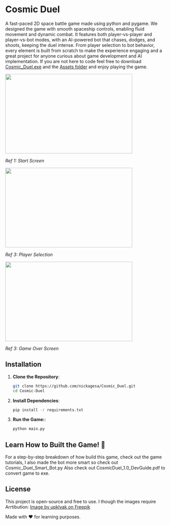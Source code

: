 # Cosmic Duel
A fast-paced 2D space battle game made using python and pygame. 
We designed the game with smooth spaceship controls, enabling fluid movement and dynamic combat. 
It features both player-vs-player and player-vs-bot modes, with an AI-powered bot that chases, dodges, and shoots, keeping the duel intense. 
From player selection to bot behavior, every element is built from scratch to make the experience engaging and a great project for anyone curious about game development and AI implementation. If you are not here to code feel free to download <a href="https://github.com/nickagesa/Cosmic_Duel/blob/main/Cosmic_Duel.exe">Cosmic_Duel.exe</a> and the <a href="https://github.com/nickagesa/Cosmic_Duel/tree/main/Assets">Assets folder</a> and enjoy playing the game.

<img src="https://github.com/user-attachments/assets/7b1e86d9-8072-451e-ad2f-e544da7722b5" width="400" height="250" />

*Ref 1: Start Screen*

<img src="https://github.com/user-attachments/assets/f00bbdc5-36c8-4e28-a47d-6de3e8fdd42c" width="400" height="250" />

*Ref 3: Player Selection*

<img src="https://github.com/user-attachments/assets/999359f8-bbbd-4e08-a20b-bdd9383f6dd8" width="400" height="250" />

*Ref 3: Game Over Screen*
## Installation

1. **Clone the Repository**:
   ```sh
   git clone https://github.com/nickagesa/Cosmic_Duel.git
   cd Cosmic-Duel

2. **Install Dependencies**:
   ```sh
   pip install -r requirements.txt

3. **Run the Game:**:
   ```sh
   python main.py
   
## Learn How to Built the Game! 📖
For a step-by-step breakdown of how build this game, check out the game tutorials, I also made the bot more smart so check out Cosmic_Duel_Smart_Bot.py 
Also check out CosmicDuel_1.0_DevGuide.pdf to convert game to exe.

## License
This project is open-source and free to use. I though the images require Arrtibution:
<a href="https://www.freepik.com/free-vector/alien-planet-landscape-space-game-background-fantasy-wallpaper-with-galaxy-planet-ground-with-rocks-lava-night-cosmic-scene-mars-surface-nebula-vector-cartoon-illustration_63878340.htm#fromView=keyword&page=2&position=21&uuid=76a07908-2d3f-436c-8834-e2f10d65397c&query=Animated+Space+Background">Image by upklyak on Freepik</a>


Made with ❤️ for learning purposes.
